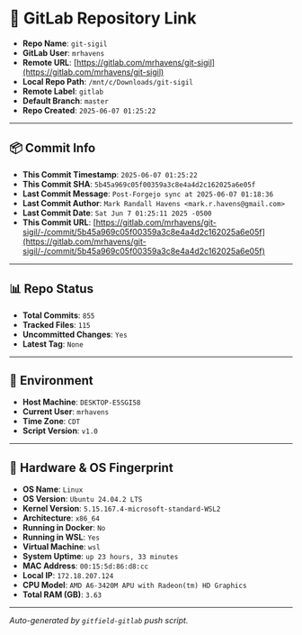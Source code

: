 # 🔗 GitLab Repository Link

- **Repo Name**: `git-sigil`
- **GitLab User**: `mrhavens`
- **Remote URL**: [https://gitlab.com/mrhavens/git-sigil](https://gitlab.com/mrhavens/git-sigil)
- **Local Repo Path**: `/mnt/c/Downloads/git-sigil`
- **Remote Label**: `gitlab`
- **Default Branch**: `master`
- **Repo Created**: `2025-06-07 01:25:22`

---

## 📦 Commit Info

- **This Commit Timestamp**: `2025-06-07 01:25:22`
- **This Commit SHA**: `5b45a969c05f00359a3c8e4a4d2c162025a6e05f`
- **Last Commit Message**: `Post-Forgejo sync at 2025-06-07 01:18:36`
- **Last Commit Author**: `Mark Randall Havens <mark.r.havens@gmail.com>`
- **Last Commit Date**: `Sat Jun 7 01:25:11 2025 -0500`
- **This Commit URL**: [https://gitlab.com/mrhavens/git-sigil/-/commit/5b45a969c05f00359a3c8e4a4d2c162025a6e05f](https://gitlab.com/mrhavens/git-sigil/-/commit/5b45a969c05f00359a3c8e4a4d2c162025a6e05f)

---

## 📊 Repo Status

- **Total Commits**: `855`
- **Tracked Files**: `115`
- **Uncommitted Changes**: `Yes`
- **Latest Tag**: `None`

---

## 🧽 Environment

- **Host Machine**: `DESKTOP-E5SGI58`
- **Current User**: `mrhavens`
- **Time Zone**: `CDT`
- **Script Version**: `v1.0`

---

## 🧬 Hardware & OS Fingerprint

- **OS Name**: `Linux`
- **OS Version**: `Ubuntu 24.04.2 LTS`
- **Kernel Version**: `5.15.167.4-microsoft-standard-WSL2`
- **Architecture**: `x86_64`
- **Running in Docker**: `No`
- **Running in WSL**: `Yes`
- **Virtual Machine**: `wsl`
- **System Uptime**: `up 23 hours, 33 minutes`
- **MAC Address**: `00:15:5d:86:d8:cc`
- **Local IP**: `172.18.207.124`
- **CPU Model**: `AMD A6-3420M APU with Radeon(tm) HD Graphics`
- **Total RAM (GB)**: `3.63`

---

_Auto-generated by `gitfield-gitlab` push script._
